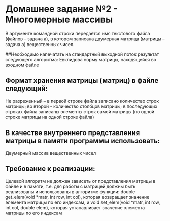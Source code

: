 # Домашнее задание №2 - Многомерные массивы

В аргументе командной строки передаётся имя текстового файла (файлов – задача а), в котором записана двумерная матрица (матрицы – задача а) вещественных чисел.

##Необходимо напечатать на стандартный выходной поток результат следующего алгоритма:
Евклидова норму матрицы, находящейся во входном файле

## Формат хранения матрицы (матриц) в файле следующий:
Не разреженный – в первой строке файла записано количество строк матрицы; во второй - количество столбцов матрицы; в последующих строках файла записаны элементы строк самой матрицы (по одной строке матрицы на одной строке файла)

## В качестве внутреннего представления матрицы в памяти программы использовать:
Двумерный массив вещественных чисел

## Требование к реализации:
Целевой алгоритм не должен зависеть от представления матрицы в файле и в памяти, т.е. для работы с матрицей должны быть реализованы и использованы в алгоритме функции: double get_elem(void *matr, int row, int col), которая возвращает значение элемента матрицы по его индексам, и void set_elem(void *matr, int row, int col, double elem), которая устанавливает значение элемента матрицы по его индексам
